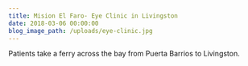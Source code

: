 ```yaml
---
title: Mision El Faro- Eye Clinic in Livingston
date: 2018-03-06 00:00:00
blog_image_path: /uploads/eye-clinic.jpg
---
```


Patients take a ferry across the bay from Puerta Barrios to Livingston.